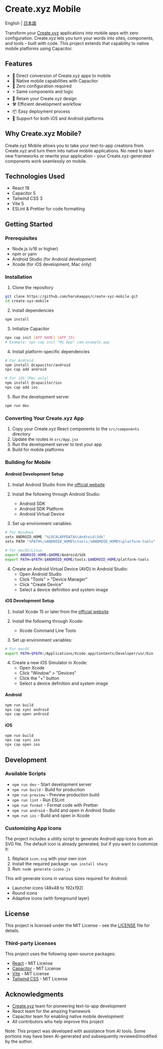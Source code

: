 # Create.xyz Mobile

English | [日本語](./README.ja.md)

Transform your [Create.xyz](https://create.xyz) applications into mobile apps with zero configuration. Create.xyz lets you turn your words into sites, components, and tools - built with code. This project extends that capability to native mobile platforms using Capacitor.

## Features

- 🔄 Direct conversion of Create.xyz apps to mobile
- 📱 Native mobile capabilities with Capacitor
- 🚀 Zero configuration required
- ⚡️ Same components and logic
- 🎨 Retain your Create.xyz design
- 🛠 Efficient development workflow
- 📦 Easy deployment process
- 📲 Support for both iOS and Android platforms

## Why Create.xyz Mobile?

Create.xyz Mobile allows you to take your text-to-app creations from Create.xyz and turn them into native mobile applications. No need to learn new frameworks or rewrite your application - your Create.xyz-generated components work seamlessly on mobile.

## Technologies Used

- React 18
- Capacitor 5
- Tailwind CSS 3
- Vite 5
- ESLint & Prettier for code formatting

## Getting Started

### Prerequisites

- Node.js (v16 or higher)
- npm or yarn
- Android Studio (for Android development)
- Xcode (for iOS development, Mac only)

### Installation

1. Clone the repository
```bash
git clone https://github.com/harukaapps/create-xyz-mobile.git
cd create-xyz-mobile
```

2. Install dependencies
```bash
npm install
```

3. Initialize Capacitor
```bash
npx cap init [APP_NAME] [APP_ID]
# Example: npx cap init "My App" com.example.app
```

4. Install platform-specific dependencies
```bash
# For Android
npm install @capacitor/android
npx cap add android

# For iOS (Mac only)
npm install @capacitor/ios
npx cap add ios
```

5. Run the development server
```bash
npm run dev
```

### Converting Your Create.xyz App

1. Copy your Create.xyz React components to the `src/components` directory
2. Update the routes in `src/App.jsx`
3. Run the development server to test your app
4. Build for mobile platforms

### Building for Mobile

#### Android Development Setup

1. Install Android Studio from the [official website](https://developer.android.com/studio)

2. Install the following through Android Studio:
   - Android SDK
   - Android SDK Platform
   - Android Virtual Device

3. Set up environment variables:
```bash
# For Windows
setx ANDROID_HOME "%LOCALAPPDATA%\Android\Sdk"
setx PATH "%PATH%;%ANDROID_HOME%\tools;%ANDROID_HOME%\platform-tools"

# For macOS/Linux
export ANDROID_HOME=$HOME/Android/Sdk
export PATH=$PATH:$ANDROID_HOME/tools:$ANDROID_HOME/platform-tools
```

4. Create an Android Virtual Device (AVD) in Android Studio:
   - Open Android Studio
   - Click "Tools" > "Device Manager"
   - Click "Create Device"
   - Select a device definition and system image

#### iOS Development Setup

1. Install Xcode 15 or later from the [official website](https://developer.apple.com/xcode/)

2. Install the following through Xcode:
   - Xcode Command Line Tools

3. Set up environment variables:
```bash
# For macOS
export PATH=$PATH:/Applications/Xcode.app/Contents/Developer/usr/bin
```

4. Create a new iOS Simulator in Xcode:
   - Open Xcode
   - Click "Window" > "Devices"
   - Click the "+" button
   - Select a device definition and system image

#### Android
```bash
npm run build
npx cap sync android
npx cap open android
```

#### iOS
```bash
npm run build
npx cap sync ios
npx cap open ios
```

## Development

### Available Scripts

- `npm run dev` - Start development server
- `npm run build` - Build for production
- `npm run preview` - Preview production build
- `npm run lint` - Run ESLint
- `npm run format` - Format code with Prettier
- `npm run android` - Build and open in Android Studio
- `npm run ios` - Build and open in Xcode

### Customizing App Icons

The project includes a utility script to generate Android app icons from an SVG file. The default icon is already generated, but if you want to customize it:

1. Replace `icon.svg` with your own icon
2. Install the required package: `npm install sharp`
3. Run: `node generate-icons.js`

This will generate icons in various sizes required for Android:
- Launcher icons (48x48 to 192x192)
- Round icons
- Adaptive icons (with foreground layer)

## License

This project is licensed under the MIT License - see the [LICENSE](LICENSE) file for details.

### Third-party Licenses

This project uses the following open-source packages:

- [React](https://github.com/facebook/react) - MIT License
- [Capacitor](https://github.com/ionic-team/capacitor) - MIT License
- [Vite](https://github.com/vitejs/vite) - MIT License
- [Tailwind CSS](https://github.com/tailwindlabs/tailwindcss) - MIT License

## Acknowledgments

- [Create.xyz](https://create.xyz) team for pioneering text-to-app development
- React team for the amazing framework
- Capacitor team for enabling native mobile development
- All contributors who help improve this project

Note: This project was developed with assistance from AI tools.
Some portions may have been AI-generated and subsequently reviewed/modified by the author.

